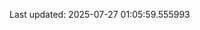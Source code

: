 <!-- lastfm -->
<p align="center"></p>

<!--START_SECTION:last-updated-->
Last updated: 2025-07-27 01:05:59.555993
<!--END_SECTION:last-updated-->